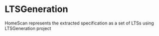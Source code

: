 # LTSGeneration
HomeScan represents the extracted specification as a set of  LTSs using LTSGeneration project
